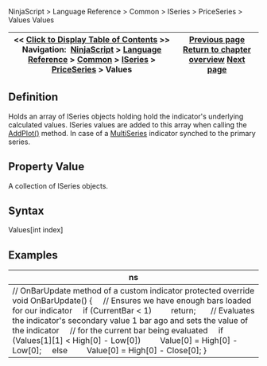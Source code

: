 ﻿
NinjaScript > Language Reference > Common > ISeries<T> > PriceSeries<double> > Values
Values

| << [Click to Display Table of Contents](values.md) >> **Navigation:**     [NinjaScript](ninjascript.md) > [Language Reference](language_reference_wip.md) > [Common](common.md) > [ISeries<T>](iseriest.md) > [PriceSeries<double>](priceseries.md) > Values | [Previous page](value.md) [Return to chapter overview](priceseries.md) [Next page](weighted.md) |
| --- | --- |

## Definition
Holds an array of ISeries<double> objects holding hold the indicator's underlying calculated values. ISeries<double> values are added to this array when calling the [AddPlot()](addplot.md) method. In case of a [MultiSeries](multi-time_frame__instruments.md) indicator synched to the primary series.
## 
## Property Value
A collection of ISeries<double> objects.
 
## Syntax
Values[int index]

## Examples
| ns |
| --- |
| // OnBarUpdate method of a custom indicator protected override void OnBarUpdate() {      // Ensures we have enough bars loaded for our indicator      if (CurrentBar < 1)          return;        // Evaluates the indicator's secondary value 1 bar ago and sets the value of the indicator      // for the current bar being evaluated      if (Values[1][1] < High[0] - Low[0])          Value[0] = High[0] - Low[0];      else          Value[0] = High[0] - Close[0]; } |

